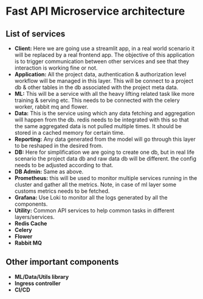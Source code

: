 # Fast API Microservice architecture

## List of services

* __Client:__ Here we are going use a streamlit app, in a real world scenario it will be replaced by a real frontend app. The objective of this application is to trigger communication between other services and see that they interaction is working fine or not.
* __Application:__ All the project data, authentication & authorization level workflow will be managed in this layer. This will be connect to a project db & other tables in the db associated with the project meta data.
* __ML:__ This will be a service with all the heavy lifting related task like more training & serving etc. This needs to be connected with the celery worker, rabbit mq and flower.
* __Data:__ This is the service using which any data fetching and aggregation will happen from the db. redis needs to be integrated with this so that the same aggregated data is not pulled multiple times. It should be stored in a cached memory for certain time.
* __Reporting:__ Any data generated from the model will go through this layer to be reshaped in the desired from.
* __DB:__ Here for simplification we are going to create one db, but in real life scenario the project data db and raw data db will be different. the config needs to be adjusted according to that.
* __DB Admin:__ Same as above.
* __Prometheus:__ this will be used to monitor multiple services running in the cluster and gather all the metrics. Note, in case of ml layer some customs metrics needs to be fetched. 
* __Grafana:__ Use Loki to monitor all the logs generated by all the components. 
* __Utility:__ Common API services to help common tasks in different layers/services.
* __Redis Cache__
* __Celery__
* __Flower__
* __Rabbit MQ__

## __Other important components__

* __ML/Data/Utils library__
* __Ingress controller__
* __CI/CD__